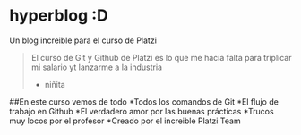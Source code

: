 # hyperblog :D
Un blog increible para el curso de Platzi
>El curso de Git y Github de Platzi es lo que me hacía falta para triplicar mi salario yt lanzarme a la industria
>- niñita



##En este curso vemos de todo
*Todos los comandos de Git
*El flujo de trabajo en Github
*El verdadero amor por las buenas prácticas
*Trucos muy locos por el profesor
*Creado por el increible Platzi Team
